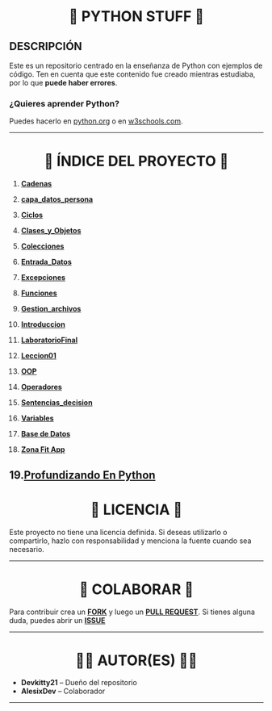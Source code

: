 <h1 align="center">🐍 PYTHON STUFF 🐍</h1>

## DESCRIPCIÓN
Este es un repositorio centrado en la enseñanza de Python con ejemplos de código. Ten en cuenta que este contenido fue creado mientras estudiaba, por lo que **puede haber errores**.

### ¿Quieres aprender Python?
Puedes hacerlo en [python.org](https://www.python.org/) o en [w3schools.com](https://www.w3schools.com/python/).

---

<h1 align="center">📂 ÍNDICE DEL PROYECTO 📂</h1>

1. **[Cadenas](./Cadenas)**  

2. **[capa_datos_persona](./capa_datos_persona)**  

3. **[Ciclos](./Ciclos)**  

4. **[Clases_y_Objetos](./Clases_y_Objetos)**  

5. **[Colecciones](./Colecciones)**  

6. **[Entrada_Datos](./Entrada_Datos)**  

7. **[Excepciones](./Excepciones)**  

8. **[Funciones](./Funciones)**  

9. **[Gestion_archivos](./Gestion_archivos)**  

10. **[Introduccion](./Introduccion)**  

11. **[LaboratorioFinal](./LaboratorioFinal)**  

12. **[Leccion01](./Leccion01)**  

13. **[OOP](./OOP)**  

14. **[Operadores](./Operadores)**  

15. **[Sentencias_decision](./Sentencias_decision)**  

16. **[Variables](./Variables)**

17. **[Base de Datos](./BD)**

18. **[Zona Fit App](./ZonaFitApp)**  

19.**[Profundizando En Python](./ProfundizandoPython)**
---

<h1 align="center">📜 LICENCIA 📜</h1>
Este proyecto no tiene una licencia definida. Si deseas utilizarlo o compartirlo, hazlo con responsabilidad y menciona la fuente cuando sea necesario.

---

<h1 align="center">👥 COLABORAR 👥</h1>

Para contribuir crea un **[FORK](https://github.com/Devkitty21/Python/fork)** y luego un **[PULL REQUEST]()**. Si tienes alguna duda, puedes abrir un **[ISSUE](https://github.com/Devkitty21/Python/issues)**

---

<h1 align="center">👨‍💻 AUTOR(ES) 👨‍💻</h1>

- **Devkitty21** – Dueño del repositorio
- **AlesixDev** – Colaborador
---
